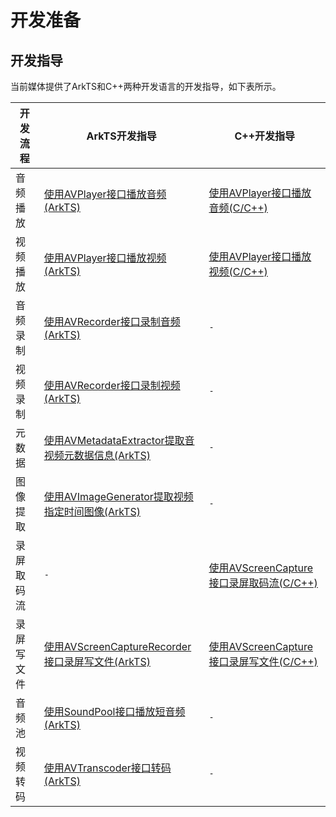 # 开发准备


## 开发指导

当前媒体提供了ArkTS和C++两种开发语言的开发指导，如下表所示。

| 开发流程     | ArkTS开发指导                                     | C++开发指导                             |
| ------------ | ------------------------------------------------- | --------------------------------------- |
| 音频播放     | [使用AVPlayer接口播放音频(ArkTS)](using-avplayer-for-playback.md) | [使用AVPlayer接口播放音频(C/C++)](using-avplayer-for-playback.md) |
| 视频播放     | [使用AVPlayer接口播放视频(ArkTS)](-)              | [使用AVPlayer接口播放视频(C/C++)](video-playerback.md) |
| 音频录制     | [使用AVRecorder接口录制音频(ArkTS)](using-avrecorder-for-recording.md) | `-`                                     |
| 视频录制     | [使用AVRecorder接口录制视频(ArkTS)](video-recording.md) | `-`                                     |
| 元数据       | [使用AVMetadataExtractor提取音视频元数据信息(ArkTS)](-) | `-`                                     |
| 图像提取     | [使用AVImageGenerator提取视频指定时间图像(ArkTS)](-) | `-`                                     |
| 录屏取码流   | `-`                                               | [使用AVScreenCapture接口录屏取码流(C/C++)](using-avscreencapture-for-buffer.md) |
| 录屏写文件   | [使用AVScreenCaptureRecorder接口录屏写文件(ArkTS)](using-avscreencapture-ArkTs.md) | [使用AVScreenCapture接口录屏写文件(C/C++)](using-avscreencapture-for-file.md) |
| 音频池       | [使用SoundPool接口播放短音频(ArkTS)](-)           | `-`                                     |
| 视频转码     | [使用AVTranscoder接口转码(ArkTS)](using-avtranscoder-for-transcodering.md) | `-`                                     |

